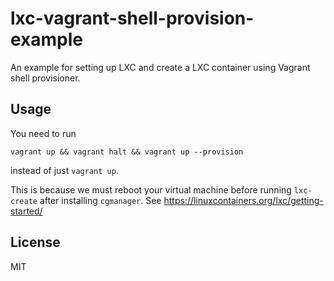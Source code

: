 lxc-vagrant-shell-provision-example
===================================

An example for setting up LXC and create a LXC container using Vagrant shell provisioner.

## Usage

You need to run

```
vagrant up && vagrant halt && vagrant up --provision
```

instead of just `vagrant up`.

This is because we must reboot your virtual machine before running `lxc-create` after installing `cgmanager`.
See https://linuxcontainers.org/lxc/getting-started/

## License
MIT
